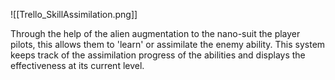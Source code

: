 ![[Trello_SkillAssimilation.png]]

Through the help of the alien augmentation to the nano-suit the player pilots, this allows them to 'learn' or assimilate the enemy ability. This system keeps track of the assimilation progress of the abilities and displays the effectiveness at its current level.